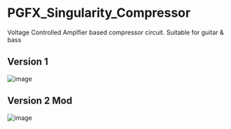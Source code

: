 # PGFX_Singularity_Compressor
Voltage Controlled Amplfier based compressor circuit. Suitable for guitar &amp; bass



## Version 1

![image](https://user-images.githubusercontent.com/53580358/211211527-d41769ad-c333-4fb3-ae6d-ccbb2266f349.png)



## Version 2 Mod 

![image](https://user-images.githubusercontent.com/53580358/211211619-8b25a59e-4fd9-49d6-9f16-39aea3bb4a80.png)



